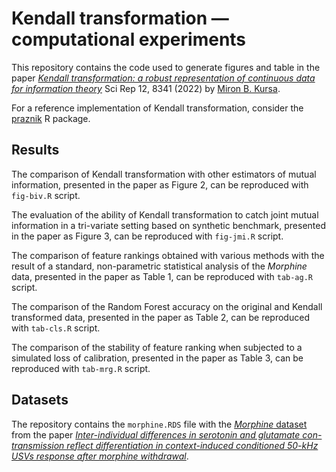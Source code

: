 # Kendall transformation — computational experiments

This repository contains the code used to generate figures and table in the paper [*Kendall transformation: a robust representation of continuous data for  information theory*](https://doi.org/10.1038/s41598-022-12224-2) Sci Rep 12, 8341 (2022) by [Miron B. Kursa](https://orcid.org/0000-0001-7672-648X).

For a reference implementation of Kendall transformation, consider the [praznik](https://CRAN.R-project.org/package=praznik) R package.

## Results

The comparison of Kendall transformation with other estimators of mutual information, presented in the paper as Figure 2, can be reproduced with `fig-biv.R` script.

The evaluation of the ability of Kendall transformation to catch joint mutual information in a tri-variate setting based on synthetic benchmark, presented in the paper as Figure 3, can be reproduced with `fig-jmi.R` script.

The comparison of feature rankings obtained with various methods with the result of a standard, non-parametric statistical analysis of the *Morphine* data, presented in the paper as Table 1, can be reproduced with `tab-ag.R` script.

The comparison of the Random Forest accuracy on the original and Kendall transformed data, presented in the paper as Table 2, can be reproduced with `tab-cls.R` script.

The comparison of the stability of feature ranking when subjected to a simulated loss of calibration, presented in the paper as Table 3, can be reproduced with `tab-mrg.R` script.

## Datasets

The repository contains the `morphine.RDS` file with the [*Morphine* dataset](https://data.mendeley.com/datasets/s8mb5kbsv6/1) from the paper [*Inter-individual differences in serotonin and glutamate con-transmission reflect differentiation in context-induced conditioned 50-kHz USVs response after morphine withdrawal*](https://doi.org/10.1007/s00429-018-1683-4).
